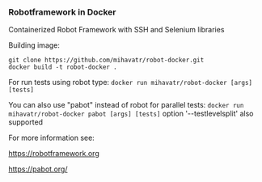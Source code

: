 ### Robotframework in Docker
Containerized Robot Framework with SSH and Selenium libraries

Building image: 
```
git clone https://github.com/mihavatr/robot-docker.git
docker build -t robot-docker .
```

For run tests using robot type: `docker run mihavatr/robot-docker [args] [tests]`

You can also use "pabot" instead of robot for parallel tests: `docker run mihavatr/robot-docker pabot [args] [tests]`
option '--testlevelsplit' also supported

For more information see:

https://robotframework.org
 
https://pabot.org/
